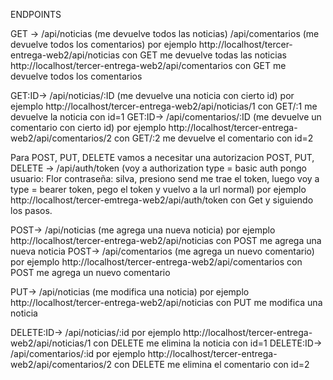 ENDPOINTS

GET -> /api/noticias (me devuelve todos las noticias)
       /api/comentarios (me devuelve todos los comentarios)
por ejemplo http://localhost/tercer-entrega-web2/api/noticias con GET me devuelve todas las noticias
            http://localhost/tercer-entrega-web2/api/comentarios con GET me devuelve todos los comentarios 

GET:ID-> /api/noticias/:ID (me devuelve una noticia con cierto id)
por ejemplo http://localhost/tercer-entrega-web2/api/noticias/1 con GET/:1 me devuelve la noticia con id=1
GET:ID-> /api/comentarios/:ID (me devuelve un comentario con cierto id)
por ejemplo http://localhost/tercer-entrega-web2/api/comentarios/2 con GET/:2 me devuelve el comentario con id=2

Para POST, PUT, DELETE vamos a necesitar una autorizacion 
POST, PUT, DELETE -> /api/auth/token (voy a authorization type = basic auth pongo usuario: Flor  contraseña: silva, presiono send me trae el token, luego voy a type = bearer token, pego el token y vuelvo a la url normal)
por ejemplo http://localhost/tercer-emtrega-web2/api/auth/token con Get y siguiendo los pasos.

POST-> /api/noticias (me agrega una nueva noticia)
por ejemplo http://localhost/tercer-entrega-web2/api/noticias con POST me agrega una nueva noticia
POST-> /api/comentarios (me agrega un nuevo comentario)
por ejemplo http://localhost/tercer-entrega-web2/api/comentarios con POST me agrega un nuevo comentario

PUT-> /api/noticias (me modifica una noticia)
por ejemplo http://localhost/tercer-entrega-web2/api/noticias con PUT me modifica una noticia


DELETE:ID-> /api/noticias/:id
por ejemplo http://localhost/tercer-entrega-web2/api/noticias/1 con DELETE me elimina la noticia con id=1
DELETE:ID-> /api/comentarios/:id
por ejemplo http://localhost/tercer-entrega-web2/api/comentarios/2 con DELETE me elimina el comentario con id=2